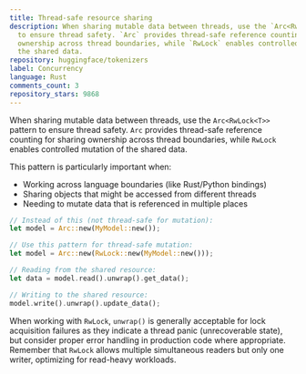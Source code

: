 ```yaml
---
title: Thread-safe resource sharing
description: When sharing mutable data between threads, use the `Arc<RwLock<T>>` pattern
  to ensure thread safety. `Arc` provides thread-safe reference counting for sharing
  ownership across thread boundaries, while `RwLock` enables controlled mutation of
  the shared data.
repository: huggingface/tokenizers
label: Concurrency
language: Rust
comments_count: 3
repository_stars: 9868
---
```


When sharing mutable data between threads, use the `Arc<RwLock<T>>` pattern to ensure thread safety. `Arc` provides thread-safe reference counting for sharing ownership across thread boundaries, while `RwLock` enables controlled mutation of the shared data.

This pattern is particularly important when:
- Working across language boundaries (like Rust/Python bindings)
- Sharing objects that might be accessed from different threads
- Needing to mutate data that is referenced in multiple places

```rust
// Instead of this (not thread-safe for mutation):
let model = Arc::new(MyModel::new());

// Use this pattern for thread-safe mutation:
let model = Arc::new(RwLock::new(MyModel::new()));

// Reading from the shared resource:
let data = model.read().unwrap().get_data();

// Writing to the shared resource:
model.write().unwrap().update_data();
```

When working with `RwLock`, `unwrap()` is generally acceptable for lock acquisition failures as they indicate a thread panic (unrecoverable state), but consider proper error handling in production code where appropriate. Remember that `RwLock` allows multiple simultaneous readers but only one writer, optimizing for read-heavy workloads.